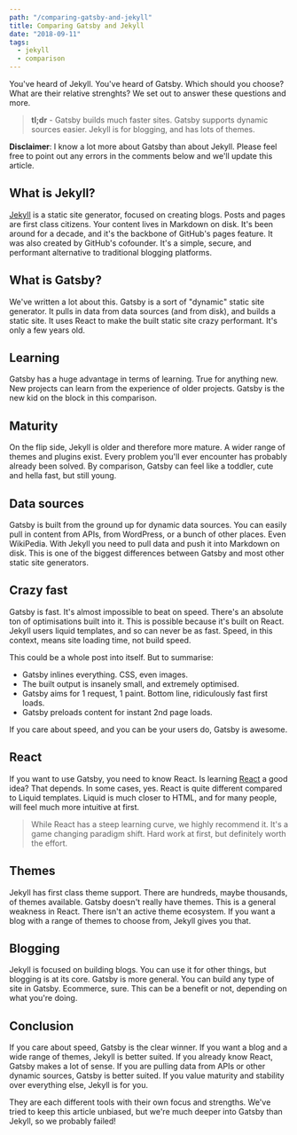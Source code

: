 ```yaml
---
path: "/comparing-gatsby-and-jekyll"
title: Comparing Gatsby and Jekyll
date: "2018-09-11"
tags:
  - jekyll
  - comparison
---
```

You've heard of Jekyll. You've heard of Gatsby. Which should you choose? What are their relative strenghts? We set out to answer these questions and more.

> **tl;dr** - Gatsby builds much faster sites. Gatsby supports dynamic sources easier. Jekyll is for blogging, and has lots of themes.

**Disclaimer**: I know a lot more about Gatsby than about Jekyll. Please feel free to point out any errors in the comments below and we'll update this article.

## What is Jekyll?

[Jekyll](https://jekyllrb.com/) is a static site generator, focused on creating blogs. Posts and pages are first class citizens. Your content lives in Markdown on disk. It's been around for a decade, and it's the backbone of GitHub's pages feature. It was also created by GitHub's cofounder. It's a simple, secure, and performant alternative to traditional blogging platforms.

## What is Gatsby?

We've written a lot about this. Gatsby is a sort of "dynamic" static site generator. It pulls in data from data sources (and from disk), and builds a static site. It uses React to make the built static site crazy performant. It's only a few years old.

## Learning

Gatsby has a huge advantage in terms of learning. True for anything new. New projects can learn from the experience of older projects. Gatsby is the new kid on the block in this comparison.

## Maturity

On the flip side, Jekyll is older and therefore more mature. A wider range of themes and plugins exist. Every problem you'll ever encounter has probably already been solved. By comparison, Gatsby can feel like a toddler, cute and hella fast, but still young.

## Data sources

Gatsby is built from the ground up for dynamic data sources. You can easily pull in content from APIs, from WordPress, or a bunch of other places. Even WikiPedia. With Jekyll you need to pull data and push it into Markdown on disk. This is one of the biggest differences between Gatsby and most other static site generators.

## Crazy fast

Gatsby is fast. It's almost impossible to beat on speed. There's an absolute ton of optimisations built into it. This is possible because it's built on React. Jekyll users liquid templates, and so can never be as fast. Speed, in this context, means site loading time, not build speed.

This could be a whole post into itself. But to summarise:

* Gatsby inlines everything. CSS, even images.
* The built output is insanely small, and extremely optimised.
* Gatsby aims for 1 request, 1 paint. Bottom line, ridiculously fast first loads.
* Gatsby preloads content for instant 2nd page loads.

If you care about speed, and you can be your users do, Gatsby is awesome.

## React

If you want to use Gatsby, you need to know React. Is learning [React](https://reactjs.org/) a good idea? That depends. In some cases, yes. React is quite different compared to Liquid templates. Liquid is much closer to HTML, and for many people, will feel much more intuitive at first.

> While React has a steep learning curve, we highly recommend it. It's a game changing paradigm shift. Hard work at first, but definitely worth the effort.

## Themes

Jekyll has first class theme support. There are hundreds, maybe thousands, of themes available. Gatsby doesn't really have themes. This is a general weakness in React. There isn't an active theme ecosystem. If you want a blog with a range of themes to choose from, Jekyll gives you that.

## Blogging

Jekyll is focused on building blogs. You can use it for other things, but blogging is at its core. Gatsby is more general. You can build any type of site in Gatsby. Ecommerce, sure. This can be a benefit or not, depending on what you're doing.

## Conclusion

If you care about speed, Gatsby is the clear winner. If you want a blog and a wide range of themes, Jekyll is better suited. If you already know React, Gatsby makes a lot of sense. If you are pulling data from APIs or other dynamic sources, Gatsby is better suited. If you value maturity and stability over everything else, Jekyll is for you.

They are each different tools with their own focus and strengths. We've tried to keep this article unbiased, but we're much deeper into Gatsby than Jekyll, so we probably failed!
